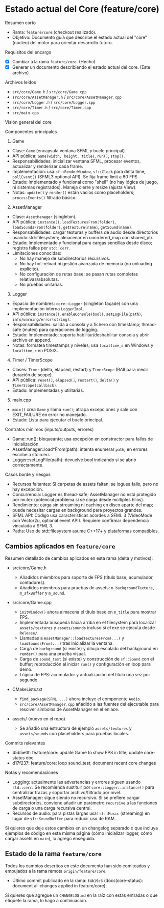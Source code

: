 # Estado actual del Core (feature/core)

Resumen corto
- Rama: `feature/core` (checkout realizado).
- Objetivo: Documento guía que describe el estado actual del "core" (núcleo) del motor para orientar desarrollo futuro.

Requisitos del encargo
- [x] Cambiar a la rama `feature/core`. (Hecho)
- [x] Generar un documento describiendo el estado actual del core. (Este archivo)

Archivos leídos
- `src/core/Game.h` / `src/core/Game.cpp`
- `src/core/AssetManager.h` / `src/core/AssetManager.cpp`
- `src/core/Logger.h` / `src/core/Logger.cpp`
- `src/core/Timer.h` / `src/core/Timer.cpp`
- `src/main.cpp`

Visión general del core

Componentes principales

1) Game
- Clase: `Game` (encapsula ventana SFML y bucle principal).
- API pública: `Game(width, height, title)`, `run()`, `stop()`.
- Responsabilidades: inicializar ventana SFML, procesar eventos, actualizar y renderizar cada frame.
- Implementación: usa `sf::RenderWindow`, `sf::Clock` para delta time, `pollEvent()` (SFML3 optional API). Se fija frame limit a 60 FPS.
- Estado: Implementado y funcional como "shell" (no hay lógica de juego, ni sistemas registrados). Maneja cierre y resize (ajusta View).
- Notas: `update()` y `render()` están vacíos como placeholders; `processEvents()` filtrado básico.

2) AssetManager
- Clase: `AssetManager` (singleton).
- API pública: `instance()`, `loadTexturesFrom(folder)`, `loadSoundsFrom(folder)`, `getTexture(name)`, `getSound(name)`.
- Responsabilidades: cargar texturas y buffers de audio desde directorios usando std::filesystem; almacenar en unordered_map con shared_ptr.
- Estado: Implementado y funcional para cargas sencillas desde disco; registra fallos por `std::cerr`.
- Limitaciones conocidas:
  - No hay manejo de subdirectorios recursivos.
  - No hay hot-reload ni gestión avanzada de memoria (no unloading explícito).
  - No configuración de rutas base; se pasan rutas completas relativas/absolutas.
  - No pruebas unitarias.

3) Logger
- Espacio de nombres: `core::Logger` (singleton façade) con una implementación interna `LoggerImpl`.
- API pública: `instance()`, `enableConsole(bool)`, `setLogFile(path)`, `info/warning/error(string)`.
- Responsabilidades: salida a consola y a fichero con timestamp; thread-safe (mutex) para operaciones de logging.
- Estado: Implementado; soporta habilitar/deshabilitar consola y abrir archivo en append.
- Notas: formatea timestamps y niveles; usa `localtime_s` en Windows y `localtime_r` en POSIX.

4) Timer / TimerScope
- Clases: `Timer` (delta, elapsed, restart) y `TimerScope` (RAII para medir duración de scope).
- API pública: `reset()`, `elapsed()`, `restart()`, `delta()` y `TimerScope(callback)`.
- Estado: Implementadas y utilitarias.

5) main.cpp
- `main()` crea `Game` y llama `run()`; atrapa excepciones y sale con EXIT_FAILURE en error no manejado.
- Estado: Lista para ejecutar el bucle principal.

Contratos mínimos (inputs/outputs, errores)
- Game::run(): bloqueante; usa excepción en constructor para fallos de inicialización.
- AssetManager::load*From(path): intenta enumerar `path`; en errores escribe a std::cerr.
- Logger::setLogFile(path): devuelve bool indicando si se abrió correctamente.

Casos borde y riesgos
- Recursos faltantes: Si carpetas de assets faltan, se loguea fallo, pero no hay excepción.
- Concurrencia: Logger es thread-safe; AssetManager no está protegido por mutex (potencial problema si se carga desde múltiples hilos).
- Rendimiento: carga sin streaming ni caching en disco aparte del map; puede necesitar cargas en background para proyectos grandes.
- SFML API: Código usa características acordes a SFML 3 (VideoMode con Vector2u, optional event API). Requiere confirmar dependencia vinculada a SFML 3.
- Paths: Uso de std::filesystem asume C++17+ y plataformas compatibles.

Cambios aplicados en `feature/core`
----------------------------------
Resumen detallado de cambios aplicados en esta rama (delta y motivos):

- src/core/Game.h
  - Añadidos miembros para soporte de FPS (título base, acumulador, contadores).
  - Añadidos miembros para pruebas de assets: `m_backgroundTexture`, `m_sfxBuffer` y `m_sound`.

- src/core/Game.cpp
  - `initWindow()` ahora almacena el título base en `m_title` para mostrar FPS.
  - Implementada búsqueda hacia arriba en el filesystem para localizar `assets/textures` y `assets/sounds` incluso si el exe se ejecuta desde `Release/`.
  - Llamadas a `AssetManager::loadTexturesFrom(...)` y `loadSoundsFrom(...)` tras inicializar la ventana.
  - Carga de `background` (si existe) y dibujo escalado del background en `render()` para una prueba visual.
  - Carga de `sound_test` (si existe) y construcción de `sf::Sound` con el buffer; reproducción al iniciar `run()` y configuración en loop para demo.
  - Lógica de FPS: acumulador y actualización del título una vez por segundo.

- CMakeLists.txt
  - `find_package(SFML ...)` ahora incluye el componente `Audio`.
  - `src/core/AssetManager.cpp` añadido a las fuentes del ejecutable para resolver símbolos de AssetManager en el enlace.

- assets/ (nuevo en el repo)
  - Se añadió una estructura de ejemplo `assets/textures` y `assets/sounds` con placeholders para pruebas locales.

Commits relevantes
- 45b5e0f: feature/core: update Game to show FPS in title; update core-status doc
- d17f237: feature/core: loop sound_test; document recent core changes

Notas y recomendaciones
- Logging: actualmente las advertencias y errores siguen usando `std::cerr`. Se recomienda sustituir por `core::Logger::instance()` para centralizar trazas y soportar archivo/filtrado por nivel.
- AssetManager: sigue siendo no recursivo. Si se prefiere cargar subdirectorios, conviene añadir un parámetro `recursive` a las funciones de carga o una carga recursiva central.
- Recursos de audio: para pistas largas usar `sf::Music` (streaming) en lugar de `sf::SoundBuffer` para reducir uso de RAM.

Si quieres que deje estos cambios en un changelog separado o que incluya ejemplos de código en esta misma página (cómo inicializar logger, cómo cargar assets en `main`), lo agrego enseguida.

Estado de la rama `feature/core`
-------------------------------
Todos los cambios descritos en este documento han sido comiteados y empujados a la rama remota `origin/feature/core`.

- Último commit publicado en la rama: `f4b19c6` (docs(core-status): document all changes applied in feature/core).

Si quieres que agregue un `CHANGELOG.md` en la raíz con estas entradas o que etiquete la rama, lo hago a continuación.
